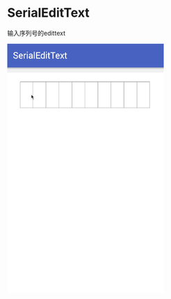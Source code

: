# SerialEditText
输入序列号的edittext



 ![image](https://github.com/HuangPugang/SerialEditText/blob/master/gif/2016-10-27%2016_38_16.gif)
